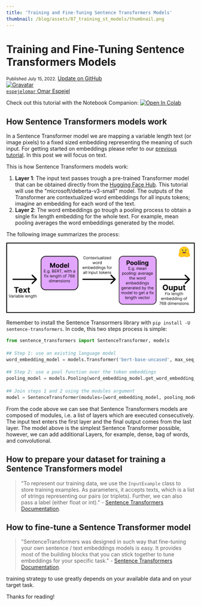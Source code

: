 ```yaml
---
title: 'Training and Fine-Tuning Sentence Transformers Models'
thumbnail: /blog/assets/87_training_st_models/thumbnail.png
---
```


<h1>
    Training and Fine-Tuning Sentence Transformers Models
</h1>

<div class="blog-metadata">
    <small>Published July 15, 2022.</small>
    <a target="_blank" class="btn no-underline text-sm mb-5 font-sans" href="https://github.com/huggingface/blog/blob/main/train-and-fine-tune-sentence-transformers-models.md">
        Update on GitHub
    </a>
</div>

<div class="author-card">
    <a href="/espejelomar"> 
        <img class="avatar avatar-user" src="https://bafybeidj6oxo7zm5pejnc2iezy24npw4qbt2jgpo4n6igt7oykc7rbvcxi.ipfs.dweb.link/omar_picture.png" title="Gravatar">
        <div class="bfc">
            <code>espejelomar</code>
            <span class="fullname">Omar Espejel</span>
        </div>
    </a>
</div>

Check out this tutorial with the Notebook Companion:
<a target="_blank" href="https://colab.research.google.com/github/huggingface/blog/blob/main/notebooks/80_getting_started_with_embeddings.ipynb">
    <img src="https://colab.research.google.com/assets/colab-badge.svg" alt="Open In Colab"/>
</a>

## How Sentence Transformers models work

In a Sentence Transformer model we are mapping a variable length text (or image pixels) to a fixed sized embedding representing the meaning of such input. For getting started on embeddings please refer to our [previous tutorial](https://huggingface.co/blog/getting-started-with-embeddings). In this post we will focus on text. 

This is how Sentence Transformers models work:

1. **Layer 1**: The input text passes trough a pre-trained Transformer model that can be obtained directly from the [Hugging Face Hub](https://huggingface.co/models?pipeline_tag=fill-mask&sort=downloads). This tutorial will use the "microsoft/deberta-v3-small" model. The outputs of the Transformer are contextualized word embeddings for all inputs tokens; imagine an embedding for each word of the text.
2. **Layer 2**: The word embeddings go trough a pooling process to obtain a single fix length embedding for the whole text. For example, mean pooling averages the word embeddings generated by the model.   

The following image summarizes the process:

![](assets/87_training_st_models/training_process.png)

Remember to install the Sentence Transormers library with `pip install -U sentence-transformers`. In code, this two steps process is simple: 

```py
from sentence_transformers import SentenceTransformer, models

## Step 1: use an existing language model
word_embedding_model = models.Transformer('bert-base-uncased', max_seq_length=256)

## Step 2: use a pool function over the token embeddings
pooling_model = models.Pooling(word_embedding_model.get_word_embedding_dimension())

## Join steps 1 and 2 using the modules argument
model = SentenceTransformer(modules=[word_embedding_model, pooling_model])
```

From the code above we can see that Sentence Transformers models are composed of modules, i.e. a list of layers which are executed consecutively. The input text enters the first layer and the final output comes from the last layer. The model above is the simplest Sentence Transformer possible, however, we can add additional Layers, for example, dense, bag of words, and convolutional.


## How to prepare your dataset for training a Sentence Transformers model

> "To represent our training data, we use the `InputExample` class to store training examples. As parameters, it accepts texts, which is a list of strings representing our pairs (or triplets). Further, we can also pass a label (either float or int)." - [Sentence Transformers Documentation](https://www.sbert.net/docs/training/overview.html#training-data).





## How to fine-tune a Sentence Transformer model

> "SentenceTransformers was designed in such way that fine-tuning your own sentence / text embeddings models is easy. It provides most of the building blocks that you can stick together to tune embeddings for your specific task." - [Sentence Transformers Documentation](https://www.sbert.net/docs/training/overview.html#training-overview).

training strategy to use greatly depends on your available data and on your target task.




Thanks for reading!
